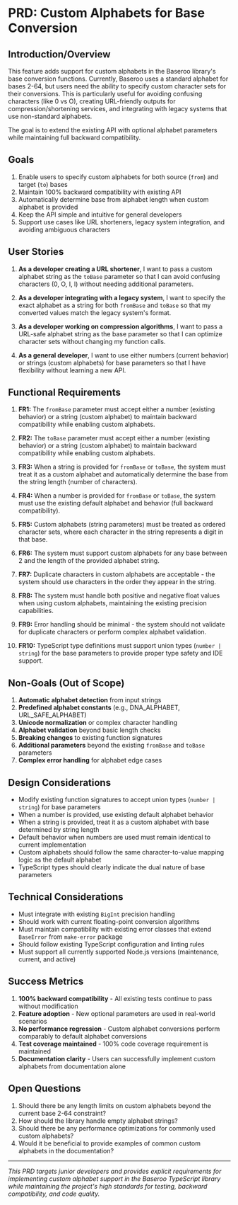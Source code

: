 # PRD: Custom Alphabets for Base Conversion

## Introduction/Overview

This feature adds support for custom alphabets in the Baseroo library's base conversion functions. Currently, Baseroo uses a standard alphabet for bases 2-64, but users need the ability to specify custom character sets for their conversions. This is particularly useful for avoiding confusing characters (like 0 vs O), creating URL-friendly outputs for compression/shortening services, and integrating with legacy systems that use non-standard alphabets.

The goal is to extend the existing API with optional alphabet parameters while maintaining full backward compatibility.

## Goals

1. Enable users to specify custom alphabets for both source (`from`) and target (`to`) bases
2. Maintain 100% backward compatibility with existing API
3. Automatically determine base from alphabet length when custom alphabet is provided
4. Keep the API simple and intuitive for general developers
5. Support use cases like URL shorteners, legacy system integration, and avoiding ambiguous characters

## User Stories

1. **As a developer creating a URL shortener**, I want to pass a custom alphabet string as the `toBase` parameter so that I can avoid confusing characters (0, O, I, l) without needing additional parameters.

2. **As a developer integrating with a legacy system**, I want to specify the exact alphabet as a string for both `fromBase` and `toBase` so that my converted values match the legacy system's format.

3. **As a developer working on compression algorithms**, I want to pass a URL-safe alphabet string as the base parameter so that I can optimize character sets without changing my function calls.

4. **As a general developer**, I want to use either numbers (current behavior) or strings (custom alphabets) for base parameters so that I have flexibility without learning a new API.

## Functional Requirements

1. **FR1:** The `fromBase` parameter must accept either a number (existing behavior) or a string (custom alphabet) to maintain backward compatibility while enabling custom alphabets.

2. **FR2:** The `toBase` parameter must accept either a number (existing behavior) or a string (custom alphabet) to maintain backward compatibility while enabling custom alphabets.

3. **FR3:** When a string is provided for `fromBase` or `toBase`, the system must treat it as a custom alphabet and automatically determine the base from the string length (number of characters).

4. **FR4:** When a number is provided for `fromBase` or `toBase`, the system must use the existing default alphabet and behavior (full backward compatibility).

5. **FR5:** Custom alphabets (string parameters) must be treated as ordered character sets, where each character in the string represents a digit in that base.

6. **FR6:** The system must support custom alphabets for any base between 2 and the length of the provided alphabet string.

7. **FR7:** Duplicate characters in custom alphabets are acceptable - the system should use characters in the order they appear in the string.

8. **FR8:** The system must handle both positive and negative float values when using custom alphabets, maintaining the existing precision capabilities.

9. **FR9:** Error handling should be minimal - the system should not validate for duplicate characters or perform complex alphabet validation.

10. **FR10:** TypeScript type definitions must support union types (`number | string`) for the base parameters to provide proper type safety and IDE support.

## Non-Goals (Out of Scope)

1. **Automatic alphabet detection** from input strings
2. **Predefined alphabet constants** (e.g., DNA_ALPHABET, URL_SAFE_ALPHABET)
3. **Unicode normalization** or complex character handling
4. **Alphabet validation** beyond basic length checks
5. **Breaking changes** to existing function signatures
6. **Additional parameters** beyond the existing `fromBase` and `toBase` parameters
7. **Complex error handling** for alphabet edge cases

## Design Considerations

- Modify existing function signatures to accept union types (`number | string`) for base parameters
- When a number is provided, use existing default alphabet behavior
- When a string is provided, treat it as a custom alphabet with base determined by string length
- Default behavior when numbers are used must remain identical to current implementation
- Custom alphabets should follow the same character-to-value mapping logic as the default alphabet
- TypeScript types should clearly indicate the dual nature of base parameters

## Technical Considerations

- Must integrate with existing `BigInt` precision handling
- Should work with current floating-point conversion algorithms
- Must maintain compatibility with existing error classes that extend `BaseError` from `make-error` package
- Should follow existing TypeScript configuration and linting rules
- Must support all currently supported Node.js versions (maintenance, current, and active)

## Success Metrics

1. **100% backward compatibility** - All existing tests continue to pass without modification
2. **Feature adoption** - New optional parameters are used in real-world scenarios
3. **No performance regression** - Custom alphabet conversions perform comparably to default alphabet conversions
4. **Test coverage maintained** - 100% code coverage requirement is maintained
5. **Documentation clarity** - Users can successfully implement custom alphabets from documentation alone

## Open Questions

1. Should there be any length limits on custom alphabets beyond the current base 2-64 constraint?
2. How should the library handle empty alphabet strings?
3. Should there be any performance optimizations for commonly used custom alphabets?
4. Would it be beneficial to provide examples of common custom alphabets in the documentation?

---

_This PRD targets junior developers and provides explicit requirements for implementing custom alphabet support in the Baseroo TypeScript library while maintaining the project's high standards for testing, backward compatibility, and code quality._
